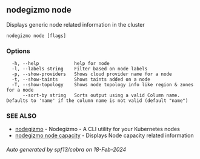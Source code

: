 ## nodegizmo node

Displays generic node related information in the cluster

```
nodegizmo node [flags]
```

### Options

```
  -h, --help             help for node
  -l, --labels string    Filter based on node labels
  -p, --show-providers   Shows cloud provider name for a node
  -t, --show-taints      Shows taints added on a node
  -T, --show-topology    Shows node topology info like region & zones for a node
      --sort-by string   Sorts output using a valid Column name. Defaults to 'name' if the column name is not valid (default "name")
```

### SEE ALSO

* [nodegizmo](nodegizmo.md)	 - Nodegizmo - A CLI utility for your Kubernetes nodes
* [nodegizmo node capacity](nodegizmo_node_capacity.md)	 - Displays Node capacity related information

###### Auto generated by spf13/cobra on 18-Feb-2024
